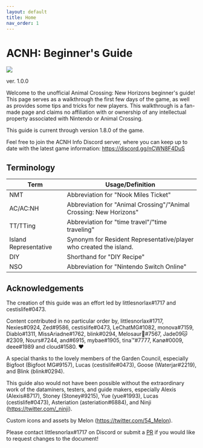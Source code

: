 ```yaml
---
layout: default
title: Home
nav_order: 1
---
```


# ACNH: Beginner's Guide
![](/acnhbeginners/assets/logo.png)

ver. 1.0.0

Welcome to the unofficial Animal Crossing: New Horizons beginner's guide! This page serves as a walkthrough the first few days of the game, as well as provides some tips and tricks for new players. This walkthrough is a fan-made page and claims no affiliation with or ownership of any intellectual property associated with Nintendo or Animal Crossing.

This guide is current through version <span class="label label-purple">1.8.0</span> of the game.

Feel free to join the ACNH Info Discord server, where you can keep up to date with the latest game information: https://discord.gg/nCWN8F4DuS

## Terminology

| Term                  | Usage/Definition                                                   |
|-----------------------|--------------------------------------------------------------------|
| NMT                   | Abbreviation for "Nook Miles Ticket"                               |
| AC/AC:NH              | Abbreviation for "Animal Crossing"/"Animal Crossing: New Horizons" |
| TT/TTing              | Abbreviation for "time travel"/"time traveling"                    |
| Island Representative | Synonym for Resident Representative/player who created the island. |
| DIY                   | Shorthand for "DIY Recipe"                                         |
| NSO                   | Abbreviation for "Nintendo Switch Online"                          | 


## Acknowledgements
The creation of this guide was an effort led by littlesnorlax#1717 and cestislife#0473. 

Content contributed in no particular order by, littlesnorlax#1717, Nexies#0924, Zed#9586, cestislife#0473, LeChatMG#1082, monova#7159, Diablo#1311, MissAriadne#1762, blink#0294, Melosaur🍕#7567, Jade09🐱#2309, Nours#7244, and#6915, mybae#1905, tina™#7777, Kanø#0009, deee#1989 and cloud#1580. ♥

A special thanks to the lovely members of the Garden Council, especially Bigfoot (Bigfoot MG#9157), Lucas (cestislife#0473), Goose (Waterjar#2219), and Blink (blink#0294).

This guide also would not have been possible without the extraordinary work of the dataminers, testers, and guide makers, especially Alexis (Alexis#8717), Stoney (Stoney#9215), Yue (yue#1993), Lucas (cestislife#0473), Asteriation (asteriation#6884), and Ninji (<https://twitter.com/_ninji>).

Custom icons and assets by Melon (<https://twitter.com/54_Melon>).

Please contact littlesnorlax#1717 on Discord or submit a [PR](https://github.com/chibisnorlax/acnhbeginners/pulls) if you would like to request changes to the document! 

